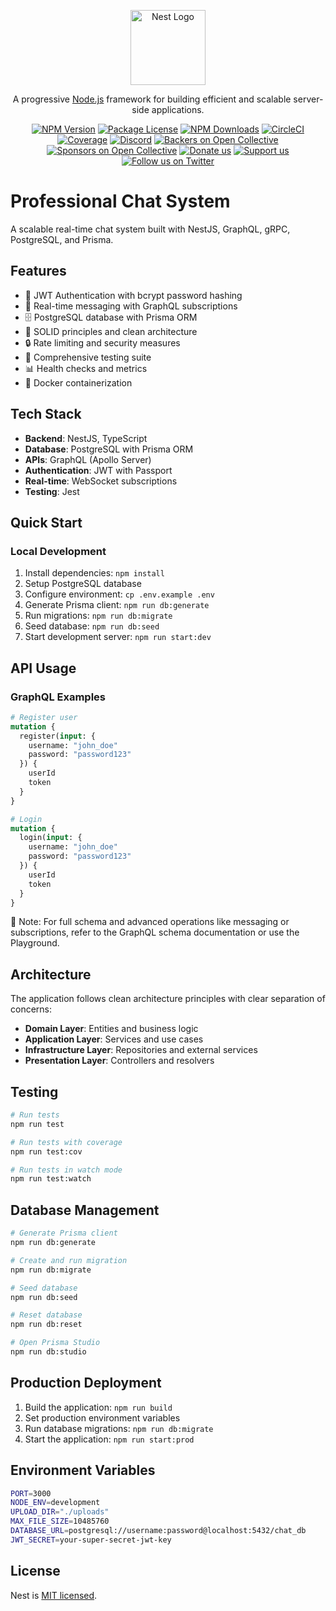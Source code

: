 <p align="center">
  <a href="http://nestjs.com/" target="blank"><img src="https://nestjs.com/img/logo-small.svg" width="120" alt="Nest Logo" /></a>
</p>

[circleci-image]: https://img.shields.io/circleci/build/github/nestjs/nest/master?token=abc123def456
[circleci-url]: https://circleci.com/gh/nestjs/nest

  <p align="center">A progressive <a href="http://nodejs.org" target="_blank">Node.js</a> framework for building efficient and scalable server-side applications.</p>
    <p align="center">
<a href="https://www.npmjs.com/~nestjscore" target="_blank"><img src="https://img.shields.io/npm/v/@nestjs/core.svg" alt="NPM Version" /></a>
<a href="https://www.npmjs.com/~nestjscore" target="_blank"><img src="https://img.shields.io/npm/l/@nestjs/core.svg" alt="Package License" /></a>
<a href="https://www.npmjs.com/~nestjscore" target="_blank"><img src="https://img.shields.io/npm/dm/@nestjs/common.svg" alt="NPM Downloads" /></a>
<a href="https://circleci.com/gh/nestjs/nest" target="_blank"><img src="https://img.shields.io/circleci/build/github/nestjs/nest/master" alt="CircleCI" /></a>
<a href="https://coveralls.io/github/nestjs/nest?branch=master" target="_blank"><img src="https://coveralls.io/repos/github/nestjs/nest/badge.svg?branch=master#9" alt="Coverage" /></a>
<a href="https://discord.gg/G7Qnnhy" target="_blank"><img src="https://img.shields.io/badge/discord-online-brightgreen.svg" alt="Discord"/></a>
<a href="https://opencollective.com/nest#backer" target="_blank"><img src="https://opencollective.com/nest/backers/badge.svg" alt="Backers on Open Collective" /></a>
<a href="https://opencollective.com/nest#sponsor" target="_blank"><img src="https://opencollective.com/nest/sponsors/badge.svg" alt="Sponsors on Open Collective" /></a>
  <a href="https://paypal.me/kamilmysliwiec" target="_blank"><img src="https://img.shields.io/badge/Donate-PayPal-ff3f59.svg" alt="Donate us"/></a>
    <a href="https://opencollective.com/nest#sponsor"  target="_blank"><img src="https://img.shields.io/badge/Support%20us-Open%20Collective-41B883.svg" alt="Support us"></a>
  <a href="https://twitter.com/nestframework" target="_blank"><img src="https://img.shields.io/twitter/follow/nestframework.svg?style=social&label=Follow" alt="Follow us on Twitter"></a>
</p>
  <!--[![Backers on Open Collective](https://opencollective.com/nest/backers/badge.svg)](https://opencollective.com/nest#backer)
  [![Sponsors on Open Collective](https://opencollective.com/nest/sponsors/badge.svg)](https://opencollective.com/nest#sponsor)-->

# Professional Chat System

A scalable real-time chat system built with NestJS, GraphQL, gRPC, PostgreSQL, and Prisma.

## Features

- 🔐 JWT Authentication with bcrypt password hashing
- 💬 Real-time messaging with GraphQL subscriptions
- 🗄️ PostgreSQL database with Prisma ORM
- 🎯 SOLID principles and clean architecture
- 🔒 Rate limiting and security measures
- 🧪 Comprehensive testing suite
- 📊 Health checks and metrics
- 🐳 Docker containerization

## Tech Stack

- **Backend**: NestJS, TypeScript
- **Database**: PostgreSQL with Prisma ORM
- **APIs**: GraphQL (Apollo Server)
- **Authentication**: JWT with Passport
- **Real-time**: WebSocket subscriptions
- **Testing**: Jest

## Quick Start

### Local Development

1. Install dependencies: `npm install`
2. Setup PostgreSQL database
3. Configure environment: `cp .env.example .env`
4. Generate Prisma client: `npm run db:generate`
5. Run migrations: `npm run db:migrate`
6. Seed database: `npm run db:seed`
7. Start development server: `npm run start:dev`

## API Usage

### GraphQL Examples

```graphql
# Register user
mutation {
  register(input: {
    username: "john_doe"
    password: "password123"
  }) {
    userId
    token
  }
}

# Login
mutation {
  login(input: {
    username: "john_doe"
    password: "password123"
  }) {
    userId
    token
  }
}
```
📝 Note: For full schema and advanced operations like messaging or subscriptions, refer to the GraphQL schema documentation or use the Playground.
## Architecture

The application follows clean architecture principles with clear separation of concerns:

- **Domain Layer**: Entities and business logic
- **Application Layer**: Services and use cases  
- **Infrastructure Layer**: Repositories and external services
- **Presentation Layer**: Controllers and resolvers

## Testing

```bash
# Run tests
npm run test

# Run tests with coverage
npm run test:cov

# Run tests in watch mode
npm run test:watch
```

## Database Management

```bash
# Generate Prisma client
npm run db:generate

# Create and run migration
npm run db:migrate

# Seed database
npm run db:seed

# Reset database
npm run db:reset

# Open Prisma Studio
npm run db:studio
```

## Production Deployment

1. Build the application: `npm run build`
2. Set production environment variables
3. Run database migrations: `npm run db:migrate`
4. Start the application: `npm run start:prod`

## Environment Variables

```bash
PORT=3000
NODE_ENV=development
UPLOAD_DIR="./uploads"
MAX_FILE_SIZE=10485760
DATABASE_URL=postgresql://username:password@localhost:5432/chat_db
JWT_SECRET=your-super-secret-jwt-key
```

## License

Nest is [MIT licensed](https://github.com/nestjs/nest/blob/master/LICENSE).
